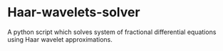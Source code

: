 # Haar-wavelets-solver
A python script which solves system of fractional differential equations using Haar wavelet approximations.
